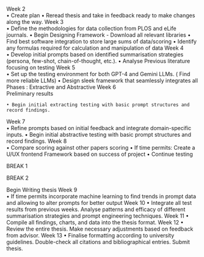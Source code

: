 
Week 2 	
    • Create plan
    • Reread thesis and take in feedback ready to make changes along the way.
Week 3 	
    • Define the methodologies for data collection from PLOS and eLife journals.
    • Begin Designing Framework - Download all relevant libraries
    • Find best software integration to store large sums of data/scoring
    • Identify any formulas required for calculation and manipulation of data
Week 4	
    • Develop initial prompts based on identified summarisation strategies (persona, few-shot, chain-of-thought, etc.).
    • Analyse Previous literature focusing on testing
Week 5	
    •  Set up the testing environment for both GPT-4 and Gemini LLMs. ( Find more reliable LLMs)
    • Design sleek framework that seamlessly integrates all Phases : Extractive and Abstractive 
Week 6	
Preliminary results

    • Begin initial extracting testing with basic prompt structures and record findings.
Week 7	
    • Refine prompts based on initial feedback and integrate domain-specific inputs.
    • Begin initial abstractive testing with basic prompt structures and record findings.
Week 8	
    • Compare scoring against other papers scoring 
    • If time permits: Create a U/UX frontend Framework based on success of project
    • Continue testing

BREAK 1 

BREAK 2 

Begin Writing thesis 
Week 9	
    • If time permits incorporate machine learning to find trends in prompt data and allowing to alter prompts for better output
Week 10	
    • Integrate all test results from previous weeks. Analyse patterns and efficacy of different summarisation strategies and prompt engineering techniques.
Week 11	
    • Compile all findings, charts, and data into the thesis format.
Week 12	
    • Review the entire thesis. Make necessary adjustments based on feedback from advisor.
Week 13	
    • Finalise formatting according to university guidelines. Double-check all citations and bibliographical entries. Submit thesis.
